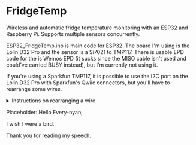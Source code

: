 # FridgeTemp
Wireless and automatic fridge temperature monitoring with an ESP32 and Raspberry Pi. Supports multiple sensors concurrently.

ESP32_FridgeTemp.ino is main code for ESP32. The board I'm using is the Lolin D32 Pro and the sensor is a Si7021 to TMP117. There is usable EPD code for the is Wemos EPD (it sucks since the MISO cable isn't used and could've carried BUSY instead), but I'm currently not using it.

If you're using a Sparkfun TMP117, it is possible to use the I2C port on the Lolin D32 Pro with Sparkfun's Qwiic connectors, but you'll have to rearrange some wires.
<details>
  <summary>Instructions on rearranging a wire</summary>
  I will start to explain how to rearrange a wire by first defining that the all plastic side of the wire end/housing is the top part and the side with some exposed metal is the bottom part of the wire end.

* The I2C interface looking at the top with wires going out to the right, should be ordered from top to bottom: ground (black), SDA (Blue), SCL (Yellow) and 3.3V (Red).
* The QWIIC connector looking at the top with wires going out to the left, should be ordered from top to bottom: ground (Black), 3.3V (Red), SDA (Blue) and SCL (Yellow).
* You will have to disconnect all the individual wires from its housing on one end of the wire. I did this by getting something small and pokey (a Dupont wire) and pressing down on the exposed metal on the bottom side of the connector: you should feel something depress and the wire should slide out of it's housing. After rearranging the wires and inserting them back in, they will be a bit loose, but once you connect the wire to the boards, they won't fall out. If you forget which way the wire goes in the hole, the side with two slits faces the top part of the connector.

If you do this wrong, you might smell an electrical burning smell: this may be from the resettable fuse inside the Lolin D32 Pro's voltage regulator. Simply for some time and the voltage regulator should start working again.

Note that if you're looking at Wemos's schematic of the Lolin D32 Pro, you can interpret the I2C port from either the perspective of the "back" of the board, where "back" means there are no surface-mount components visible, or from the perspective of looking into the I2C port and with the micro-USB port above the ESP-32 chip itself.
</details>

Placeholder:
Hello Every-nyan,

I wish I were a bird.

Thank you for reading my speech.
